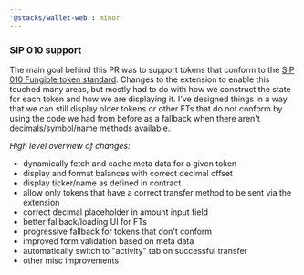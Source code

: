 ```yaml
---
'@stacks/wallet-web': minor
---
```


### SIP 010 support

The main goal behind this PR was to support tokens that conform to the [SIP 010 Fungible token standard](https://github.com/stacksgov/sips/pull/5). Changes to the 
extension to enable this touched many areas, but mostly had to do with how we construct the state for each token and 
how we are displaying it. I've designed things in a way that we can still display older tokens or other FTs that do not conform 
by using the code we had from before as a fallback when there aren't decimals/symbol/name methods available.

*High level overview of changes:*

- dynamically fetch and cache meta data for a given token
- display and format balances with correct decimal offset
- display ticker/name as defined in contract
- allow only tokens that have a correct transfer method to be sent via the extension
- correct decimal placeholder in amount input field
- better fallback/loading UI for FTs
- progressive fallback for tokens that don't conform
- improved form validation based on meta data
- automatically switch to "activity" tab on successful transfer
- other misc improvements

